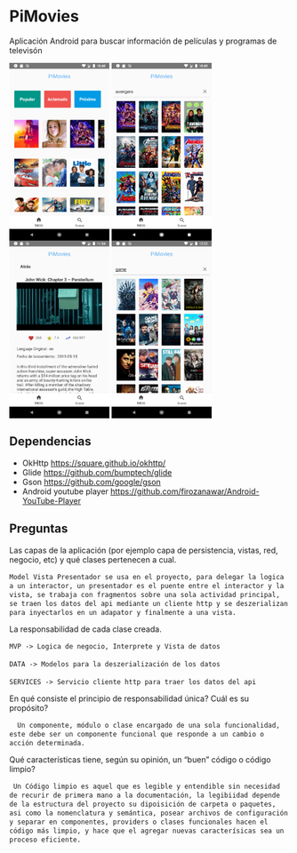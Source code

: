 # PiMovies

Aplicación Android para buscar información de películas y programas de televisón 


<img align="center" width="180px" src="./images/main.png" title="main piMovies" />

<img align="center" width="180px" src="./images/search.png" title="main piMovies" />

<img align="center" width="180px" src="./images/details.png" title="main piMovies" />

<img align="center" width="180px" src="./images/search1.png" title="main piMovies" />

## Dependencias

+ OkHttp   https://square.github.io/okhttp/
+ Glide   https://github.com/bumptech/glide
+ Gson    https://github.com/google/gson
+ Android youtube player https://github.com/firozanawar/Android-YouTube-Player


## Preguntas


Las capas de la aplicación (por ejemplo capa de persistencia, vistas, red, negocio, etc) y qué clases pertenecen a cual.


```
Model Vista Presentador se usa en el proyecto, para delegar la logica a un interactor, un presentador es el puente entre el interactor y la vista, se trabaja con fragmentos sobre una sola actividad principal, se traen los datos del api mediante un cliente http y se deszerializan para inyectarlos en un adapator y finalmente a una vista.

```

 La responsabilidad de cada clase creada.

 ```
 MVP -> Logica de negocio, Interprete y Vista de datos

 DATA -> Modelos para la deszerialización de los datos

 SERVICES -> Servicio cliente http para traer los datos del api

```

En qué consiste el principio de responsabilidad única? Cuál es su propósito?

```
  Un componente, módulo o clase encargado de una sola funcionalidad, este debe ser un componente funcional que responde a un cambio o acción determinada.  
```


 Qué características tiene, según su opinión, un “buen” código o código limpio?

 ```
  Un Código limpio es aquel que es legible y entendible sin necesidad de recurir de primera mano a la documentación, la legibiidad depende de la estructura del proyecto su dipoisición de carpeta o paquetes, asi como la nomenclatura y semántica, posear archivos de configuración y separar en componentes, providers o clases funcionales hacen el código más limpio, y hace que el agregar nuevas caracterísicas sea un proceso eficiente.
```